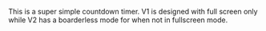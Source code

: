 This is a super simple countdown timer. 
V1 is designed with full screen only while V2 has a boarderless mode for when not in fullscreen mode. 
